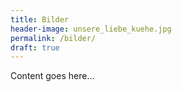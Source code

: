 ```yaml
---
title: Bilder
header-image: unsere_liebe_kuehe.jpg
permalink: /bilder/
draft: true
---
```


Content goes here...
